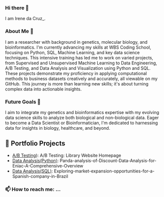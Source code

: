 ### Hi there 👋
I am Irene da Cruz_. 

### About Me 🧬
I am a researcher with background in genetics, molecular biology, and bioinformatics. I'm currently advancing my skills at WBS Coding School, focusing on Python, SQL, Machine Learning, and key data science techniques. This intensive training has led me to work on varied projects, from Supervised and Unsupervised Machine Learning to Data Engineering, A/B Testing, and Data Analysis and Visualization using Python and SQL. These projects demonstrate my proficiency in applying computational methods to business datasets creatively and accurately, all viewable on my GitHub. This journey is more than learning new skills; it's about turning complex data into actionable insights.

### Future Goals 🎯
I aim to integrate my genetics and bioinformatics expertise with my evolving data science skills to analyze both biological and non-biological data. Eager to become a Data Scientist or Bioinformatician, I'm dedicated to harnessing data for insights in biology, healthcare, and beyond. 

## 📁 Portfolio Projects

- [A/B Testing](https://github.com/Iredcg/A-B-testing)): A/B Testing: Library Website Homepage
- [Data Analysis(Python)](https://github.com/Iredcg/Data-Analysis-with-Python): Panda-analysis-of-Discount-Data-Analysis-for-Eniac-A-Comprehensive-Overview
- [Data Analysis(SQL)](https://github.com/Iredcg/Data-Analysis-with-SQL-Tableu): Exploring-market-expansion-opportunities-for-a-Spanish-company-in-Brazil
  
### 📫 How to reach me: ...

